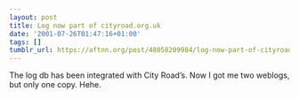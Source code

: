 ```yaml
---
layout: post
title: Log now part of cityroad.org.uk
date: '2001-07-26T01:47:16+01:00'
tags: []
tumblr_url: https://aftnn.org/post/48058209984/log-now-part-of-cityroadorguk
---
```

<p>The log db has been integrated with City Road&rsquo;s. Now I got me two weblogs, but only one copy. Hehe.</p>
